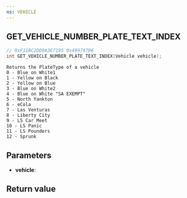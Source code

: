 ```yaml
---
ns: VEHICLE
---
```

## GET_VEHICLE_NUMBER_PLATE_TEXT_INDEX

```c
// 0xF11BC2DD9A3E7195 0x499747B6
int GET_VEHICLE_NUMBER_PLATE_TEXT_INDEX(Vehicle vehicle);
```

```
Returns the PlateType of a vehicle  
0 - Blue on White1
1 - Yellow on Black
2 - Yellow on Blue
3 - Blue on White2
4 - Blue on White "SA EXEMPT"
5 - North Yankton
6 - eCola
7 - Las Venturas
8 - Liberty City
9 - LS Car Meet
10 - LS Panic
11 - LS Pounders
12 - Sprunk
```

## Parameters
* **vehicle**: 

## Return value
